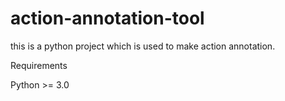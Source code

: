 # action-annotation-tool
this is a python project which is used to make action  annotation.

Requirements

Python >= 3.0
